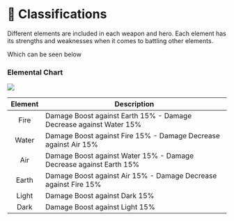 # 🎌 Classifications

Different elements are included in each weapon and hero. Each element has its strengths and weaknesses when it comes to battling other elements.

Which can be seen below

### Elemental Chart

![](../.gitbook/assets/273741433\_1499117567151963\_1145644708440465227\_n.png)

| Element | Description                                                        |
| :-----: | ------------------------------------------------------------------ |
|   Fire  | Damage Boost against Earth 15% - Damage Decrease against Water 15% |
|  Water  | Damage Boost against Fire 15% - Damage Decrease against Air 15%    |
|   Air   | Damage Boost against Water 15% - Damage Decrease against Earth 15% |
|  Earth  | Damage Boost against Air 15% - Damage Decrease against Fire 15%    |
|  Light  | Damage Boost against Dark 15%                                      |
|   Dark  | Damage Boost against Light 15%                                     |
